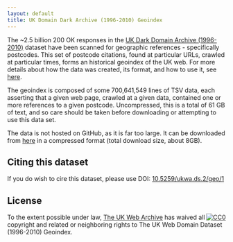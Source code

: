 ```yaml
---
layout: default
title: UK Domain Dark Archive (1996-2010) Geoindex
---
```


The ~2.5 billion 200 OK responses in the [UK Dark Domain Archive (1996-2010)](..) dataset have been scanned for geographic references - specifically postcodes. This set of postcode citations, found at particular URLs, crawled at particular times, forms an historical geoindex of the UK web. For more details about how the data was created, its format, and how to use it, see [here](https://github.com/ukwa/opendata/tree/master/datasets/ukwa.ds.2/geo).

The geoindex is composed of some 700,641,549 lines of TSV data, each asserting that a given web page, crawled at a given data, contained one or more references to a given postcode. Uncompressed, this is a total of 61 GB of text, and so care should be taken before downloading or attempting to use this data set.

The data is not hosted on GitHub, as it is far too large. It can be downloaded from [here](http://www.webarchive.org.uk/datasets/ukwa.ds.2/geo/) in a compressed format (total download size, about 8GB).


Citing this dataset
-------------------

If you do wish to cire this dataset, please use DOI: [10.5259/ukwa.ds.2/geo/1](http://dx.doi.org/10.5259/ukwa.ds.2/geo/1)


License
-------

<p xmlns:dct="http://purl.org/dc/terms/">
  <a rel="license" style="float:right"
     href="http://creativecommons.org/publicdomain/zero/1.0/">
    <img src="http://i.creativecommons.org/p/zero/1.0/88x31.png" style="border-style: none;" alt="CC0" />
  </a>
  To the extent possible under law,
  <a rel="dct:publisher"
     href="http://www.webarchive.org.uk/">
    <span property="dct:title">The UK Web Archive</span></a>
  has waived all copyright and related or neighboring rights to
  <span property="dct:title">The UK Web Domain Dataset (1996-2010) Geoindex</span>.
</p>


